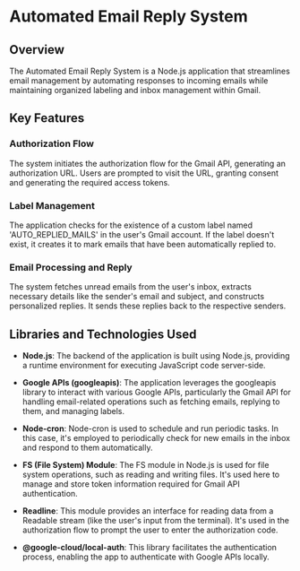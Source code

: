 # Automated Email Reply System
## Overview
The Automated Email Reply System is a Node.js application that streamlines email management by automating responses to incoming emails while maintaining organized labeling and inbox management within Gmail.

## Key Features
### Authorization Flow
The system initiates the authorization flow for the Gmail API, generating an authorization URL. Users are prompted to visit the URL, granting consent and generating the required access tokens.

### Label Management
The application checks for the existence of a custom label named 'AUTO_REPLIED_MAILS' in the user's Gmail account. If the label doesn't exist, it creates it to mark emails that have been automatically replied to.

### Email Processing and Reply
The system fetches unread emails from the user's inbox, extracts necessary details like the sender's email and subject, and constructs personalized replies. It sends these replies back to the respective senders.

## Libraries and Technologies Used

- **Node.js**: The backend of the application is built using Node.js, providing a runtime environment for executing JavaScript code server-side.

- **Google APIs (googleapis)**: The application leverages the googleapis library to interact with various Google APIs, particularly the Gmail API for handling email-related operations such as fetching emails, replying to them, and managing labels.

- **Node-cron**: Node-cron is used to schedule and run periodic tasks. In this case, it's employed to periodically check for new emails in the inbox and respond to them automatically.

- **FS (File System) Module**: The FS module in Node.js is used for file system operations, such as reading and writing files. It's used here to manage and store token information required for Gmail API authentication.

- **Readline**: This module provides an interface for reading data from a Readable stream (like the user's input from the terminal). It's used in the authorization flow to prompt the user to enter the authorization code.

- **@google-cloud/local-auth**: This library facilitates the authentication process, enabling the app to authenticate with Google APIs locally.
